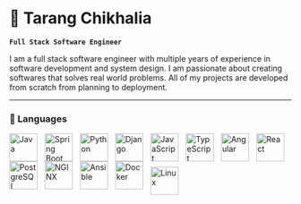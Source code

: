 # 🌊 Tarang Chikhalia

**`Full Stack Software Engineer`**

I am a full stack software engineer with multiple years of experience in software development and system design. I am passionate about creating softwares that solves real world problems. All of my projects are developed from scratch from planning to deployment.

---

### 🎯 Languages

<img align="left" alt="Java" width="50px" style="padding-right:10px;" src="https://cdn.jsdelivr.net/gh/devicons/devicon/icons/java/java-original.svg" />
<img align="left" alt="Spring Boot" width="50px" style="padding-right:10px;" src="https://cdn.jsdelivr.net/gh/devicons/devicon/icons/spring/spring-original.svg" />
<img align="left" alt="Python" width="50px" style="padding-right:10px;" src="https://cdn.jsdelivr.net/gh/devicons/devicon/icons/python/python-original.svg" />
<img align="left" alt="Django" width="50px" style="padding-right:10px;" src="https://cdn.jsdelivr.net/gh/devicons/devicon/icons/django/django-plain.svg" />
<img align="left" alt="JavaScript" width="50px" style="padding-right:10px;" src="https://cdn.jsdelivr.net/gh/devicons/devicon/icons/javascript/javascript-original.svg" />
<img align="left" alt="TypeScript" width="50px" style="padding-right:10px;" src="https://cdn.jsdelivr.net/gh/devicons/devicon/icons/typescript/typescript-original.svg" />
<img align="left" alt="Angular" width="50px" style="padding-right:10px;" src="https://cdn.jsdelivr.net/gh/devicons/devicon/icons/angularjs/angularjs-original.svg" />
<img align="left" alt="React" width="50px" style="padding-right:10px;" src="https://cdn.jsdelivr.net/gh/devicons/devicon/icons/react/react-original.svg" />
<img align="left" alt="PostgreSQL" width="50px" style="padding-right:10px;" src="https://cdn.jsdelivr.net/gh/devicons/devicon/icons/postgresql/postgresql-original.svg" />
<img align="left" alt="NGINX" width="50px" style="padding-right:10px;" src="https://cdn.jsdelivr.net/gh/devicons/devicon/icons/nginx/nginx-original.svg" />
<img align="left" alt="Ansible" width="50px" style="padding-right:10px;" src="https://cdn.jsdelivr.net/gh/devicons/devicon/icons/ansible/ansible-original.svg" />
<img align="left" alt="Docker" width="50px" style="padding-right:10px;" src="https://cdn.jsdelivr.net/gh/devicons/devicon/icons/docker/docker-original.svg" />
<img align="left" alt="Linux" width="50px" style="padding-right:10px; margin-top:10px;" src="https://cdn.jsdelivr.net/gh/devicons/devicon/icons/linux/linux-original.svg" />
<br />

#

          

<!--
**tarangchikhalia/tarangchikhalia** is a ✨ _special_ ✨ repository because its `README.md` (this file) appears on your GitHub profile.

Here are some ideas to get you started:

- 🔭 I’m currently working on ...
- 🌱 I’m currently learning ...
- 👯 I’m looking to collaborate on ...
- 🤔 I’m looking for help with ...
- 💬 Ask me about ...
- 📫 How to reach me: ...
- 😄 Pronouns: ...
- ⚡ Fun fact: ...
-->
